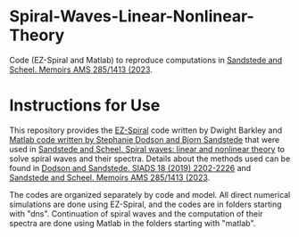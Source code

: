 # Spiral-Waves-Linear-Nonlinear-Theory
Code (EZ-Spiral and Matlab) to reproduce computations in [Sandstede and Scheel. Memoirs AMS 285/1413 (2023](https://doi.org/10.1090/memo/1413).

# Instructions for Use

This repository provides the [EZ-Spiral](http://homepages.warwick.ac.uk/~masax/Software/ez_software.html) code written by Dwight Barkley and [Matlab code written by Stephanie Dodson and Bjorn Sandstede](https://github.com/sandstede-lab/Spiral-Waves-Boundary-Sinks-and-Spectra) that were used in [Sandstede and Scheel. Spiral waves: linear and nonlinear theory](http://bjornsandstede.com/publications.html) to solve spiral waves and their spectra. Details about the methods used can be found in [Dodson and Sandstede. SIADS 18 (2019) 2202-2226](http://dx.doi.org/10.1137/19M1264813) and [Sandstede and Scheel. Memoirs AMS 285/1413 (2023](https://doi.org/10.1090/memo/1413).

The codes are organized separately by code and model. All direct numerical simulations are done using EZ-Spiral, and the codes are in folders starting with "dns". Continuation of spiral waves and the computation of their spectra are done using Matlab in the folders starting with "matlab".
